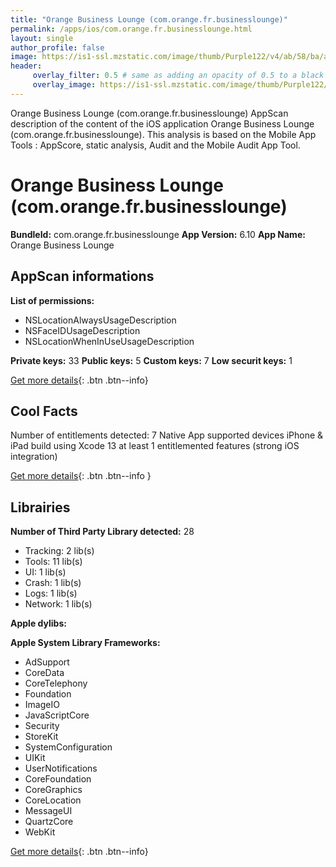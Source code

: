 ```yaml
---
title: "Orange Business Lounge (com.orange.fr.businesslounge)"
permalink: /apps/ios/com.orange.fr.businesslounge.html
layout: single
author_profile: false
image: https://is1-ssl.mzstatic.com/image/thumb/Purple122/v4/ab/58/ba/ab58baf4-1f58-da70-def6-7a0f72789a5e/AppIcon-0-1x_U007emarketing-0-10-0-85-220.png/512x512bb.jpg
header: 
     overlay_filter: 0.5 # same as adding an opacity of 0.5 to a black background
     overlay_image: https://is1-ssl.mzstatic.com/image/thumb/Purple122/v4/ab/58/ba/ab58baf4-1f58-da70-def6-7a0f72789a5e/AppIcon-0-1x_U007emarketing-0-10-0-85-220.png/512x512bb.jpg
---
```

Orange Business Lounge (com.orange.fr.businesslounge) AppScan description of the content of the iOS application Orange Business Lounge (com.orange.fr.businesslounge). This analysis is based on the Mobile App Tools : AppScore, static analysis, Audit and the Mobile Audit App Tool.

# Orange Business Lounge (com.orange.fr.businesslounge)

**BundleId:** com.orange.fr.businesslounge
**App Version:** 6.10
**App Name:** Orange Business Lounge


## AppScan informations 

**List of permissions:** 
- NSLocationAlwaysUsageDescription
- NSFaceIDUsageDescription
- NSLocationWhenInUseUsageDescription
  
  
**Private keys:** 33
**Public keys:** 5
**Custom keys:** 7
**Low securit keys:** 1
  
[Get more details](/pricing.html){: .btn .btn--info}

## Cool Facts

Number of entitlements detected: 7
Native App
supported devices iPhone & iPad
build using Xcode 13
at least 1 entitlemented features (strong iOS integration)
  
[Get more details](/pricing.html){: .btn .btn--info }

## Librairies 
**Number of Third Party Library detected:** 28
- Tracking: 2 lib(s)
- Tools: 11 lib(s)
- UI: 1 lib(s)
- Crash: 1 lib(s)
- Logs: 1 lib(s)
- Network: 1 lib(s)


**Apple dylibs:**


**Apple System Library Frameworks:**
- AdSupport
- CoreData
- CoreTelephony
- Foundation
- ImageIO
- JavaScriptCore
- Security
- StoreKit
- SystemConfiguration
- UIKit
- UserNotifications
- CoreFoundation
- CoreGraphics
- CoreLocation
- MessageUI
- QuartzCore
- WebKit


  
[Get more details](/pricing.html){: .btn .btn--info}

